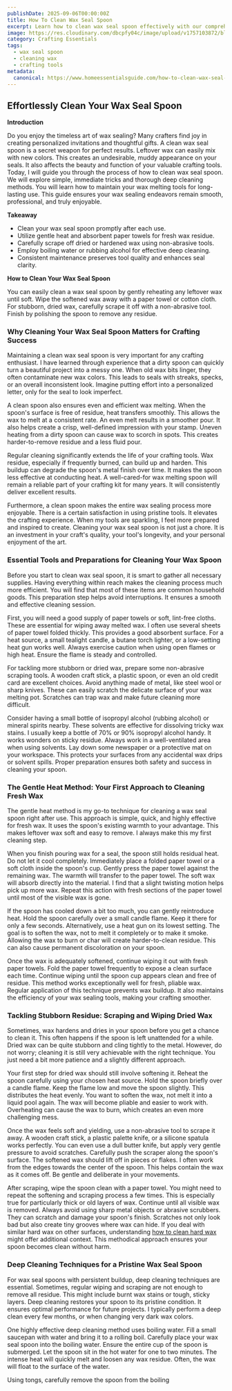 ```yaml
---
publishDate: 2025-09-06T00:00:00Z
title: How To Clean Wax Seal Spoon
excerpt: Learn how to clean wax seal spoon effectively with our comprehensive guide. Discover easy methods, essential tools, and tips for maintaining your wax sealing tools for lasting use.
image: https://res.cloudinary.com/dbcpfy04c/image/upload/v1757103872/blog_image_1757103872_dqyle9.webp
category: Crafting Essentials
tags:
  - wax seal spoon
  - cleaning wax
  - crafting tools
metadata:
  canonical: https://www.homeessentialsguide.com/how-to-clean-wax-seal-spoon
---
```


## Effortlessly Clean Your Wax Seal Spoon

**Introduction**

Do you enjoy the timeless art of wax sealing? Many crafters find joy in creating personalized invitations and thoughtful gifts. A clean wax seal spoon is a secret weapon for perfect results. Leftover wax can easily mix with new colors. This creates an undesirable, muddy appearance on your seals. It also affects the beauty and function of your valuable crafting tools. Today, I will guide you through the process of how to clean wax seal spoon. We will explore simple, immediate tricks and thorough deep cleaning methods. You will learn how to maintain your wax melting tools for long-lasting use. This guide ensures your wax sealing endeavors remain smooth, professional, and truly enjoyable.

**Takeaway**

*   Clean your wax seal spoon promptly after each use.
*   Utilize gentle heat and absorbent paper towels for fresh wax residue.
*   Carefully scrape off dried or hardened wax using non-abrasive tools.
*   Employ boiling water or rubbing alcohol for effective deep cleaning.
*   Consistent maintenance preserves tool quality and enhances seal clarity.

**How to Clean Your Wax Seal Spoon**

You can easily clean a wax seal spoon by gently reheating any leftover wax until soft. Wipe the softened wax away with a paper towel or cotton cloth. For stubborn, dried wax, carefully scrape it off with a non-abrasive tool. Finish by polishing the spoon to remove any residue.

### Why Cleaning Your Wax Seal Spoon Matters for Crafting Success

Maintaining a clean wax seal spoon is very important for any crafting enthusiast. I have learned through experience that a dirty spoon can quickly turn a beautiful project into a messy one. When old wax bits linger, they often contaminate new wax colors. This leads to seals with streaks, specks, or an overall inconsistent look. Imagine putting effort into a personalized letter, only for the seal to look imperfect.

A clean spoon also ensures even and efficient wax melting. When the spoon's surface is free of residue, heat transfers smoothly. This allows the wax to melt at a consistent rate. An even melt results in a smoother pour. It also helps create a crisp, well-defined impression with your stamp. Uneven heating from a dirty spoon can cause wax to scorch in spots. This creates harder-to-remove residue and a less fluid pour.

Regular cleaning significantly extends the life of your crafting tools. Wax residue, especially if frequently burned, can build up and harden. This buildup can degrade the spoon's metal finish over time. It makes the spoon less effective at conducting heat. A well-cared-for wax melting spoon will remain a reliable part of your crafting kit for many years. It will consistently deliver excellent results.

Furthermore, a clean spoon makes the entire wax sealing process more enjoyable. There is a certain satisfaction in using pristine tools. It elevates the crafting experience. When my tools are sparkling, I feel more prepared and inspired to create. Cleaning your wax seal spoon is not just a chore. It is an investment in your craft's quality, your tool's longevity, and your personal enjoyment of the art.

### Essential Tools and Preparations for Cleaning Your Wax Spoon

Before you start to clean wax seal spoon, it is smart to gather all necessary supplies. Having everything within reach makes the cleaning process much more efficient. You will find that most of these items are common household goods. This preparation step helps avoid interruptions. It ensures a smooth and effective cleaning session.

First, you will need a good supply of paper towels or soft, lint-free cloths. These are essential for wiping away melted wax. I often use several sheets of paper towel folded thickly. This provides a good absorbent surface. For a heat source, a small tealight candle, a butane torch lighter, or a low-setting heat gun works well. Always exercise caution when using open flames or high heat. Ensure the flame is steady and controlled.

For tackling more stubborn or dried wax, prepare some non-abrasive scraping tools. A wooden craft stick, a plastic spoon, or even an old credit card are excellent choices. Avoid anything made of metal, like steel wool or sharp knives. These can easily scratch the delicate surface of your wax melting pot. Scratches can trap wax and make future cleaning more difficult.

Consider having a small bottle of isopropyl alcohol (rubbing alcohol) or mineral spirits nearby. These solvents are effective for dissolving tricky wax stains. I usually keep a bottle of 70% or 90% isopropyl alcohol handy. It works wonders on sticky residue. Always work in a well-ventilated area when using solvents. Lay down some newspaper or a protective mat on your workspace. This protects your surfaces from any accidental wax drips or solvent spills. Proper preparation ensures both safety and success in cleaning your spoon.

### The Gentle Heat Method: Your First Approach to Cleaning Fresh Wax

The gentle heat method is my go-to technique for cleaning a wax seal spoon right after use. This approach is simple, quick, and highly effective for fresh wax. It uses the spoon's existing warmth to your advantage. This makes leftover wax soft and easy to remove. I always make this my first cleaning step.

When you finish pouring wax for a seal, the spoon still holds residual heat. Do not let it cool completely. Immediately place a folded paper towel or a soft cloth inside the spoon's cup. Gently press the paper towel against the remaining wax. The warmth will transfer to the paper towel. The soft wax will absorb directly into the material. I find that a slight twisting motion helps pick up more wax. Repeat this action with fresh sections of the paper towel until most of the visible wax is gone.

If the spoon has cooled down a bit too much, you can gently reintroduce heat. Hold the spoon carefully over a small candle flame. Keep it there for only a few seconds. Alternatively, use a heat gun on its lowest setting. The goal is to soften the wax, not to melt it completely or to make it smoke. Allowing the wax to burn or char will create harder-to-clean residue. This can also cause permanent discoloration on your spoon.

Once the wax is adequately softened, continue wiping it out with fresh paper towels. Fold the paper towel frequently to expose a clean surface each time. Continue wiping until the spoon cup appears clean and free of residue. This method works exceptionally well for fresh, pliable wax. Regular application of this technique prevents wax buildup. It also maintains the efficiency of your wax sealing tools, making your crafting smoother.

### Tackling Stubborn Residue: Scraping and Wiping Dried Wax

Sometimes, wax hardens and dries in your spoon before you get a chance to clean it. This often happens if the spoon is left unattended for a while. Dried wax can be quite stubborn and cling tightly to the metal. However, do not worry; cleaning it is still very achievable with the right technique. You just need a bit more patience and a slightly different approach.

Your first step for dried wax should still involve softening it. Reheat the spoon carefully using your chosen heat source. Hold the spoon briefly over a candle flame. Keep the flame low and move the spoon slightly. This distributes the heat evenly. You want to soften the wax, not melt it into a liquid pool again. The wax will become pliable and easier to work with. Overheating can cause the wax to burn, which creates an even more challenging mess.

Once the wax feels soft and yielding, use a non-abrasive tool to scrape it away. A wooden craft stick, a plastic palette knife, or a silicone spatula works perfectly. You can even use a dull butter knife, but apply very gentle pressure to avoid scratches. Carefully push the scraper along the spoon's surface. The softened wax should lift off in pieces or flakes. I often work from the edges towards the center of the spoon. This helps contain the wax as it comes off. Be gentle and deliberate in your movements.

After scraping, wipe the spoon clean with a paper towel. You might need to repeat the softening and scraping process a few times. This is especially true for particularly thick or old layers of wax. Continue until all visible wax is removed. Always avoid using sharp metal objects or abrasive scrubbers. They can scratch and damage your spoon's finish. Scratches not only look bad but also create tiny grooves where wax can hide. If you deal with similar hard wax on other surfaces, understanding [how to clean hard wax](https://homeessentialsguide.com/how-to-clean-hard-wax) might offer additional context. This methodical approach ensures your spoon becomes clean without harm.

### Deep Cleaning Techniques for a Pristine Wax Seal Spoon

For wax seal spoons with persistent buildup, deep cleaning techniques are essential. Sometimes, regular wiping and scraping are not enough to remove all residue. This might include burnt wax stains or tough, sticky layers. Deep cleaning restores your spoon to its pristine condition. It ensures optimal performance for future projects. I typically perform a deep clean every few months, or when changing very dark wax colors.

One highly effective deep cleaning method uses boiling water. Fill a small saucepan with water and bring it to a rolling boil. Carefully place your wax seal spoon into the boiling water. Ensure the entire cup of the spoon is submerged. Let the spoon sit in the hot water for one to two minutes. The intense heat will quickly melt and loosen any wax residue. Often, the wax will float to the surface of the water.

Using tongs, carefully remove the spoon from the boiling